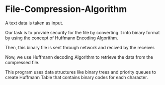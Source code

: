 # File-Compression-Algorithm

A text data is taken as input.

Our task is to provide security for the file by converting it into binary format by using the concept of Huffmann Encoding Algorithm.

Then, this binary file is sent through network and recived by the receiver. 

Now, we use Huffmann decoding Algorithm to retrieve the data from the compressed file.

This program uses data structures like binary trees and priority queues to create Huffmann Table that contains binary codes for each character.
